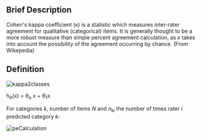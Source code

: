## Brief Description

Cohen's kappa coefficient (κ) is a statistic which measures inter-rater agreement for qualitative (categorical) items. It is generally thought to be a more robust measure than simple percent agreement calculation, as κ takes into account the possibility of the agreement occurring by chance. (From Wikepedia)

## Definition
<img src="https://latex.codecogs.com/svg.latex?\Large&space;\kappa=\frac{p_0-p_e}{1-p_e}" title="kappa2classes" />


h<sub>&theta;</sub>(x) = &theta;<sub>o</sub> x + &theta;<sub>1</sub>x

For categories <em>k</em>, number of items <em>N</em> and <em>n</em><sub>ki</sub> the number of times rater <em>i</em> predicted category <em>k</em>:

<img src="https://latex.codecogs.com/svg.latex?\Large&space;\p_e=\frac{1}{N^2}\sum_{k}{n_{k1}n_{k2}}" title="peCalculation" />

